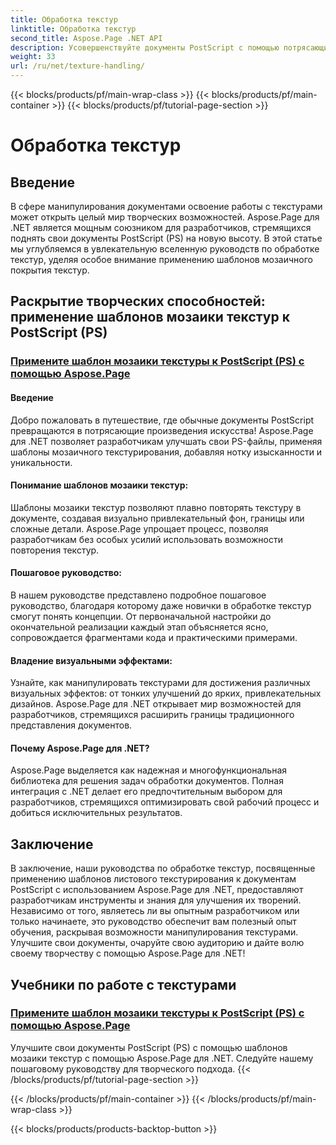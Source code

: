 ```yaml
---
title: Обработка текстур
linktitle: Обработка текстур
second_title: Aspose.Page .NET API
description: Усовершенствуйте документы PostScript с помощью потрясающих визуальных эффектов! Научитесь применять шаблоны мозаики текстур с помощью Aspose.Page для .NET с помощью нашего пошагового руководства.
weight: 33
url: /ru/net/texture-handling/
---
```


{{< blocks/products/pf/main-wrap-class >}}
{{< blocks/products/pf/main-container >}}
{{< blocks/products/pf/tutorial-page-section >}}

# Обработка текстур

## Введение

В сфере манипулирования документами освоение работы с текстурами может открыть целый мир творческих возможностей. Aspose.Page для .NET является мощным союзником для разработчиков, стремящихся поднять свои документы PostScript (PS) на новую высоту. В этой статье мы углубляемся в увлекательную вселенную руководств по обработке текстур, уделяя особое внимание применению шаблонов мозаичного покрытия текстур.

## Раскрытие творческих способностей: применение шаблонов мозаики текстур к PostScript (PS)

### [Примените шаблон мозаики текстуры к PostScript (PS) с помощью Aspose.Page](./apply-texture-tiling-pattern-to-postscript-ps/)

#### Введение
Добро пожаловать в путешествие, где обычные документы PostScript превращаются в потрясающие произведения искусства! Aspose.Page для .NET позволяет разработчикам улучшать свои PS-файлы, применяя шаблоны мозаичного текстурирования, добавляя нотку изысканности и уникальности.

#### Понимание шаблонов мозаики текстур:
Шаблоны мозаики текстур позволяют плавно повторять текстуру в документе, создавая визуально привлекательный фон, границы или сложные детали. Aspose.Page упрощает процесс, позволяя разработчикам без особых усилий использовать возможности повторения текстур.

#### Пошаговое руководство:
В нашем руководстве представлено подробное пошаговое руководство, благодаря которому даже новички в обработке текстур смогут понять концепции. От первоначальной настройки до окончательной реализации каждый этап объясняется ясно, сопровождается фрагментами кода и практическими примерами.

#### Владение визуальными эффектами:
Узнайте, как манипулировать текстурами для достижения различных визуальных эффектов: от тонких улучшений до ярких, привлекательных дизайнов. Aspose.Page для .NET открывает мир возможностей для разработчиков, стремящихся расширить границы традиционного представления документов.

#### Почему Aspose.Page для .NET?
Aspose.Page выделяется как надежная и многофункциональная библиотека для решения задач обработки документов. Полная интеграция с .NET делает его предпочтительным выбором для разработчиков, стремящихся оптимизировать свой рабочий процесс и добиться исключительных результатов.

## Заключение

В заключение, наши руководства по обработке текстур, посвященные применению шаблонов листового текстурирования к документам PostScript с использованием Aspose.Page для .NET, предоставляют разработчикам инструменты и знания для улучшения их творений. Независимо от того, являетесь ли вы опытным разработчиком или только начинаете, это руководство обеспечит вам полезный опыт обучения, раскрывая возможности манипулирования текстурами. Улучшите свои документы, очаруйте свою аудиторию и дайте волю своему творчеству с помощью Aspose.Page для .NET!
## Учебники по работе с текстурами
### [Примените шаблон мозаики текстуры к PostScript (PS) с помощью Aspose.Page](./apply-texture-tiling-pattern-to-postscript-ps/)
Улучшите свои документы PostScript (PS) с помощью шаблонов мозаики текстур с помощью Aspose.Page для .NET. Следуйте нашему пошаговому руководству для творческого подхода.
{{< /blocks/products/pf/tutorial-page-section >}}

{{< /blocks/products/pf/main-container >}}
{{< /blocks/products/pf/main-wrap-class >}}

{{< blocks/products/products-backtop-button >}}
